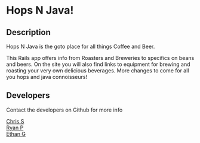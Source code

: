 # Hops N Java!

## Description
Hops N Java is the goto place for all things Coffee and Beer.

This Rails app offers info from Roasters and Breweries to specifics on beans and beers.
On the site you will also find links to equipment for brewing and roasting your very own delicious beverages. More changes to come for all you hops and java connoisseurs!

## Developers
Contact the developers on Github for more info

[Chris S](https://github.com/CodeMeNow)  
[Ryan P](https://github.com/ryanpah)  
[Ethan G](https://www.github.com/EthanGould)
